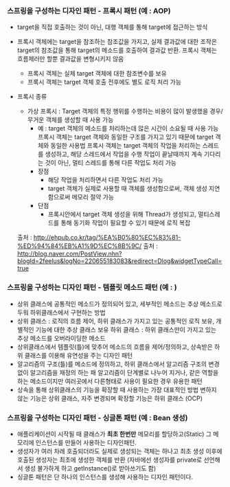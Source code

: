 ### 스프링을 구성하는 디자인 패턴 - 프록시 패턴 (예 : AOP)

- target을 직접 호출하는 것이 아닌, 대행 객체를 통해 target에 접근하는 방식

- 프록시 객체에는 target을 참조하는 참조값을 가지고, 실제 결과값에 대한 조작은 target의 참조값을 통해 target의 메소드를 
  호출하여 결과값 반환. 프록시 객체는 흐름제러만 할뿐 결과값을 변형시키지 않음

  - 프록시 객체는 실제 target 객체에 대한 참조변수를 보유
  - 프록시 객체는 target 객체 호출 전후에도 별도 로직 처리 가능

- 프록시 종류

  - 가상 프록시 : Target 객체의 특정 행위를 수행하는 비용이 많이 발생했을 경우/ 무거운 객체를 생성할 때 사용 가능
    - 예 : target 객체의 메소드를 처리하는데 많은 시간이 소요될 때 사용 가능
            프록시 객체는 target 객체와 동일한 구조를 가지고 있기 때문에 target 객체와 동일한 사용법
            프록시 객체는 target 객체의 작업을 처리하는 스레드를 생성하고, 해당 스레드에서 작업을 수행
            작업이 끝날때까지 계속 기다리는 것이 아닌, 멀티 스레드를 통해 다른 작업도 처리 가능
    - 장점 
      - 해당 작업을 처리하면서 다른 작업도 처리 가능
      - target 객체가 실제로 사용할 때 객체를 생성함으로써, 객체 생성 지연함으로써 메모리 절약 가능         
    - 단점 
      - 프록시안에서 target 객체 생성을 위해 Thread가 생성되고, 멀티스레드를 통해 동기화 작업이 필요할 수 있기 때문에 로직 복잡

  출처 : http://ehpub.co.kr/tag/%EA%B0%80%EC%83%81-%ED%94%84%EB%A1%9D%EC%8B%9C/
  출처 : http://blog.naver.com/PostView.nhn?blogId=2feelus&logNo=220655183083&redirect=Dlog&widgetTypeCall=true

### 스프링을 구성하는 디자인 패턴 - 템플릿 메소드 패턴 (예 : )

- 상위 클래스에 공통적인 메소드가 정의되어 있고, 세부적인 메소드는 추상 메소드로 두워 하위클래스에서 구현하는 방법
- 상위 클래스 : 로직의 흐름 제어, 하위 클래스가 가지고 있는 공통적인 로직 보유, 개별적인 기능에 대한 추상 클래스 보유
  하위 클래스 : 하위 클래스만이 가지고 있는 추상 메소드를 오버라이딩한 메소드
- 상위클래스에서 템플릿(틀)에 맞추어 메소드의 흐름을 제어/정의하고, 상속받은 하위 클래스를 이용해 유연성을 주는 디자인 패턴
- 알고리즘의 구조(틀)를 메소드에 정의하고, 하위 클래스에서 알고리즘 구조의 변경없이 알고리즘을 재정의 하는 패
  알고리즘이 단계별로 나누어 지거나, 같은 역할을 하는 메소드이지만 여러곳에서 다른형태로 사용이 필요한 경우 유용한 패턴
- 상속을 통해 상위클래스의 기능을 확장할 때 사용하는 가장 대표적인 방법
  변하지 않는 기능은 상위 클래스, 자주 변경되며 확장할 기능은 하위 클래스 (OCP)



### 스프링을 구성하는 디자인 패턴 - 싱글톤 패턴 (예 : Bean 생성)

- 애플리케이션이 시작될 때 클래스가 **최초 한번만** 메모리를 할당하고(Static) 그 메모리에 인스턴스를 만들어 사용하는 디자인패턴.
- 생성자가 여러 차례 호출되더라도 실제로 생성되는 객체는 하나고 최초 생성 이후에 호출된 생성자는 최초에 생성한 객체를 반환
  (자바에선 생성자를 private로 선언해서 생성 불가하게 하고 getInstance()로 받아쓰기도 함)
- 싱글톤 패턴은 단 하나의 인스턴스를 생성해 사용하는 디자인 패턴이다.